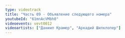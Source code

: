 ```yaml
---
type: videotrack
title: "Часть 09 - Объявление следующего номера"
youtubeId: "61mnAcVMbh0"
videoevents: vevt0012
videoartists: ["Даниил Крамер", "Аркадий Шилклопер"]
---
```

